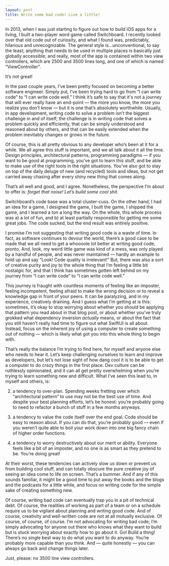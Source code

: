 ```yaml
---
layout: post
title: Write some bad code! Live a little!
---
```


In 2013, when I was just starting to figure out how to build iOS apps for a living, I built a two-player word game called Switchboard. I recently looked over that old code out of curiosity, and what I found was, predictably, hilarious and unrecognizable. The general style is…unconventional, to say the least; anything that needs to be used in multiple places is basically just globally accessible; and really, most of the app is contained within two view controllers, which are 2500 and 3500 lines long, and one of which is named “ViewController”. 

It’s not great!

In the past couple years, I’ve been pretty focused on becoming a better software engineer. Simply put, I’ve been trying hard to go from “I can write code” to “I can write code well.” I think it’s safe to say that it's not a journey that will ever really have an end-point — the more you know, the more you realize you don’t know — but it is one that’s absolutely worthwhile. Usually, in app development, writing code to solve a problem isn’t the biggest challenge in and of itself; the challenge is in writing code that solves a problem quickly and efficiently, that can be simply understood and reasoned about by others, and that can be easily extended when the problem inevitably changes or grows in the future. 

Of course, this is all pretty obvious to any developer who’s been at it for a while. We all agree this stuff is important, and we all talk about it all the time. Design principles, architectural patterns, programming paradigms — if you want to be good at programming, you’ve got to learn this stuff, and be able to make use of the right tools in the right situations. You’ve also got to stay on top of the daily deluge of new (and recycled) tools and ideas, but not get carried away chasing after every shiny new thing that comes along.

That’s all well and good, and I agree. Nonetheless, the perspective I’m about to offer is: *forget that noise! Let’s build some cool shit*.

Switchboard’s code base was a total cluster-cuss. On the other hand, I had an idea for a game, I designed the game, I built the game, I shipped the game, and I learned a ton a long the way. On the whole, this whole process was a) a lot of fun, and b) at least partially responsible for getting me some great jobs. The code sucked, but the end result was entirely positive.

I promise I’m not suggesting that writing good code is a waste of time. In fact, as software continues to devour the world, there’s a good case to be made that we all need to get a whoooole lot better at writing good code, pronto. And, look, my weird little game was kind of a mess, was only played by a handful of people, and was never maintained — hardly an example to hold up and say “Look! Code quality is irrelevant!” But, there was also a sort of creative purity and joy to the whole thing that I’m feeling a little bit nostalgic for, and that I think has sometimes gotten left behind on my journey from “I can write code” to “I can write code well.”

This journey is fraught with countless moments of feeling like an imposter, feeling incompetent, feeling afraid to make the wrong decision or to reveal a knowledge gap in front of your peers. It can be paralyzing, and in my experience, creatively draining. And I guess what I’m getting at is this: sometimes, it’s okay to stop worrying about whether you should be applying that pattern you read about in that blog post, or about whether you’ve truly grokked what dependency inversion *actually* means, or about the fact that you still haven’t really had time to figure out what SwiftUI is all about. Instead, focus on the inherent joy of using a computer to create something out of nothing — which is likely what got you into this whole thing to begin with.

That’s really the balance I’m trying to find here, for myself and anyone else who needs to hear it. Let’s keep challenging ourselves to learn and improve as developers, but let’s not lose sight of how dang cool it is to be able to get a computer to do crazy things in the first place. Dev culture can be ruthlessly opinionated, and it can all get pretty overwhelming when you’re trying to learn something new and difficult. What I’ve seen this lead to, in myself and others, is:

2.  a tendency to over-plan. Spending weeks fretting over which “architectural pattern” to use may not be the best use of time. And despite your best planning efforts, let’s be honest: you’re probably going to need to refactor a bunch of stuff in a few months anyways.

2.  a tendency to value the code itself over the end goal. Code should be easy to reason about. If you can do that, you’re probably good — even if you weren’t quite able to boil your work down into one big fancy chain of higher order functions.

3.  a tendency to worry destructively about our merit or ability. Everyone feels like a bit of an imposter, and no one is as smart as they pretend to be. You’re doing great!

At their worst, these tendencies can actively slow us down or prevent us from building cool stuff, and can totally obscure the pure creative joy of seeing an idea come to life on screen. That’s a bummer. And if any of this sounds familiar, it might be a good time to put away the books and the blogs and the podcasts for a little while, and focus on writing code for the simple sake of creating something new.

Of course, writing bad code can eventually trap you in a pit of technical debt. Of course, the realities of working as part of a team or on a schedule require us to be vigilant about planning and writing good code. And of course, creativity and well-written code are not at all mutually exclusive. Of course, of course, of course. I’m not advocating for writing bad code; I’m simply advocating for anyone out there who knows what they want to build but is stuck worrying about exactly how to go about it. Go! Build a thing! There’s no single best way to do what you want to do anyway. You’re probably more capable than you think. And — quite honestly — you can always go back and change things later.

Just, please: no 3500 line view controllers.
